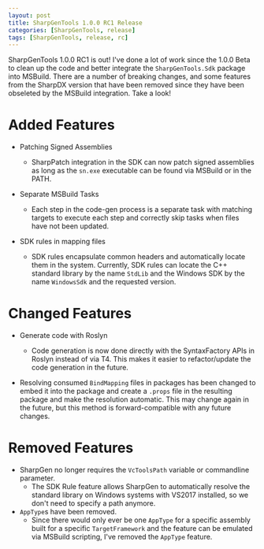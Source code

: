 ```yaml
---
layout: post
title: SharpGenTools 1.0.0 RC1 Release
categories: [SharpGenTools, release]
tags: [SharpGenTools, release, rc]
---
```


SharpGenTools 1.0.0 RC1 is out! I've done a lot of work since the 1.0.0 Beta to clean up the code and better integrate the `SharpGenTools.Sdk` package into MSBuild. There are a number of breaking changes, and some features from the SharpDX version that have been removed since they have been obseleted by the MSBuild integration. Take a look!

# Added Features

* Patching Signed Assemblies
  * SharpPatch integration in the SDK can now patch signed assemblies as long as the `sn.exe` executable can be found via MSBuild or in the PATH.

* Separate MSBuild Tasks
   * Each step in the code-gen process is a separate task with matching targets to execute each step and correctly skip tasks when files have not been updated.

* SDK rules in mapping files
   * SDK rules encapsulate common headers and automatically locate them in the system. Currently, SDK rules can locate the C++ standard library by the name `StdLib` and the Windows SDK by the name `WindowsSdk` and the requested version.

# Changed Features

* Generate code with Roslyn
   * Code generation is now done directly with the SyntaxFactory APIs in Roslyn instead of via T4. This makes it easier to refactor/update the code generation in the future.

* Resolving consumed `BindMapping` files in packages has been changed to embed it into the package and create a `.props` file in the resulting package and make the resolution automatic. This may change again in the future, but this method is forward-compatible with any future changes.

# Removed Features

* SharpGen no longer requires the `VcToolsPath` variable or commandline parameter.
   * The SDK Rule feature allows SharpGen to automatically resolve the standard library on Windows systems with VS2017 installed, so we don't need to specify a path anymore.
* `AppType`s have been removed.
   * Since there would only ever be one `AppType` for a specific assembly built for a specific `TargetFramework` and the feature can be emulated via MSBuild scripting, I've removed the `AppType` feature.